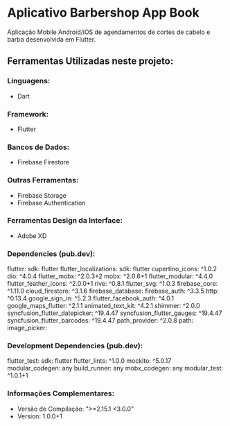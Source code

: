 # Aplicativo Barbershop App Book

Aplicação Mobile Android/iOS de agendamentos de cortes de cabelo e barba desenvolvida em Flutter.

## Ferramentas Utilizadas neste projeto:

### Linguagens:
- Dart

### Framework:
- Flutter

### Bancos de Dados:
- Firebase Firestore

### Outras Ferramentas:
- Firebase Storage
- Firebase Authentication

### Ferramentas Design da Interface:
- Adobe XD

### Dependencies (pub.dev):

  flutter:
    sdk: flutter
  flutter_localizations:
    sdk: flutter
  cupertino_icons: ^1.0.2
  dio: ^4.0.4
  flutter_mobx: ^2.0.3+2
  mobx: ^2.0.6+1
  flutter_modular: ^4.4.0
  flutter_feather_icons: ^2.0.0+1
  rive: ^0.8.1
  flutter_svg: ^1.0.3
  firebase_core: ^1.11.0
  cloud_firestore: ^3.1.6
  firebase_database:
  firebase_auth: ^3.3.5
  http: ^0.13.4
  google_sign_in: ^5.2.3
  flutter_facebook_auth: ^4.0.1
  google_maps_flutter: ^2.1.1
  animated_text_kit: ^4.2.1
  shimmer: ^2.0.0
  syncfusion_flutter_datepicker: ^19.4.47
  syncfusion_flutter_gauges: ^19.4.47
  syncfusion_flutter_barcodes: ^19.4.47
  path_provider: ^2.0.8
  path:
  image_picker:
  
### Development Dependencies (pub.dev):
  flutter_test:
    sdk: flutter
  flutter_lints: ^1.0.0
  mockito: ^5.0.17
  modular_codegen: any
  build_runner: any
  mobx_codegen: any
  modular_test: ^1.0.1+1

### Informações Complementares:
- Versão de Compilação: ">=2.15.1 <3.0.0"
- Version: 1.0.0+1
 
